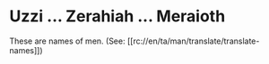 # Uzzi ... Zerahiah ... Meraioth

These are names of men. (See: [[rc://en/ta/man/translate/translate-names]])

